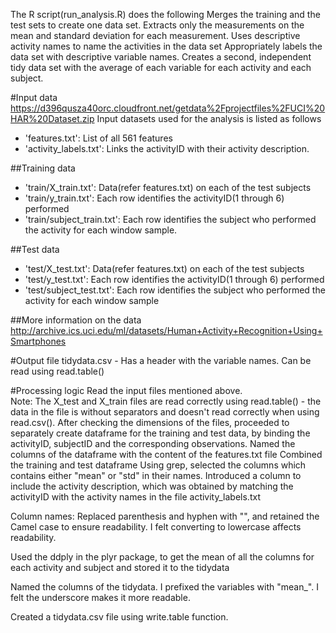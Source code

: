 
The R script(run_analysis.R) does the following
Merges the training and the test sets to create one data set.
Extracts only the measurements on the mean and standard deviation for each measurement. 
Uses descriptive activity names to name the activities in the data set
Appropriately labels the data set with descriptive variable names. 
Creates a second, independent tidy data set with the average of each variable for each activity and each subject. 


#Input data
https://d396qusza40orc.cloudfront.net/getdata%2Fprojectfiles%2FUCI%20HAR%20Dataset.zip
Input datasets used for the analysis is listed as follows
- 'features.txt': List of all 561 features
- 'activity_labels.txt': Links the activityID with their activity description.

##Training data
- 'train/X_train.txt': Data(refer features.txt) on each of the test subjects
- 'train/y_train.txt': Each row identifies the activityID(1 through 6) performed
- 'train/subject_train.txt': Each row identifies the subject who performed the activity for each window sample.

##Test data
- 'test/X_test.txt': Data(refer features.txt) on each of the test subjects
- 'test/y_test.txt': Each row identifies the activityID(1 through 6) performed
- 'test/subject_test.txt': Each row identifies the subject who performed the activity for each window sample

##More information on the data
http://archive.ics.uci.edu/ml/datasets/Human+Activity+Recognition+Using+Smartphones 



#Output file
tidydata.csv - Has a header with the variable names. Can be read using read.table()


#Processing logic
Read the input files mentioned above.  
Note: The X_test and X_train files are read correctly using read.table() - the data in the file is without separators and doesn't read correctly when using read.csv().
After checking the dimensions of the files, proceeded to separately create dataframe for the training and test data, by binding the activityID, subjectID and the corresponding observations.  Named the columns of the dataframe with the content of the features.txt file
Combined the training and test dataframe
Using grep, selected the columns which contains either "mean" or "std" in their names.
Introduced a column to include the activity description, which was obtained by matching the activityID with the activity names in the file activity_labels.txt

Column names: Replaced parenthesis and hyphen with "", and retained the Camel case to ensure readability. I felt converting to lowercase affects readability.

Used the ddply in the plyr package, to get the mean of all the columns for each activity and subject and stored it to the tidydata

Named the columns of the tidydata. I prefixed the variables with "mean_". I felt the underscore makes it more readable.

Created a tidydata.csv file using write.table function.
